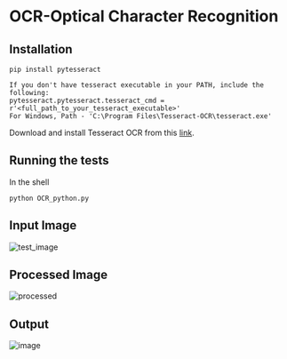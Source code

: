# OCR-Optical Character Recognition

## Installation
```
pip install pytesseract

If you don't have tesseract executable in your PATH, include the following:
pytesseract.pytesseract.tesseract_cmd = r'<full_path_to_your_tesseract_executable>'
For Windows, Path - 'C:\Program Files\Tesseract-OCR\tesseract.exe'
```
Download and install Tesseract OCR from this <a href="https://digi.bib.uni-mannheim.de/tesseract/tesseract-ocr-w64-setup-v4.1.0-bibtag19.exe">link</a>.

## Running the tests

In the shell
```
python OCR_python.py
```

## Input Image
![test_image](https://user-images.githubusercontent.com/38086075/61168861-e138e300-a571-11e9-92af-a54ef780f0a2.PNG)

## Processed Image
![processed](https://user-images.githubusercontent.com/38086075/61168867-f746a380-a571-11e9-9948-3d1ccee15c33.png)

## Output
![image](https://user-images.githubusercontent.com/38086075/61168885-4db3e200-a572-11e9-854b-1b4d91d84186.png)
